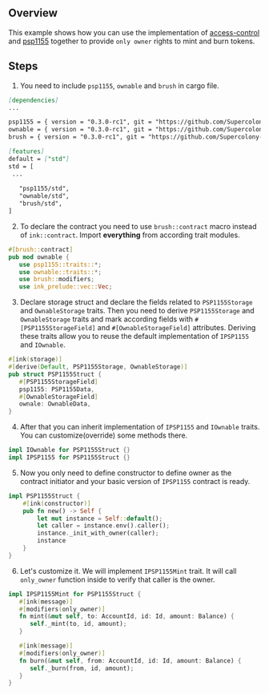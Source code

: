 ## Overview
This example shows how you can use the implementation of
[access-control](contracts/access/ownable) and
[psp1155](contracts/token/psp1155) together to provide `only owner` rights to mint and burn tokens.

## Steps
1. You need to include `psp1155`, `ownable` and `brush` in cargo file.
```markdown
[dependencies]
...

psp1155 = { version = "0.3.0-rc1", git = "https://github.com/Supercolony-net/openbrush-contracts", default-features = false }
ownable = { version = "0.3.0-rc1", git = "https://github.com/Supercolony-net/openbrush-contracts", default-features = false }
brush = { version = "0.3.0-rc1", git = "https://github.com/Supercolony-net/openbrush-contracts", default-features = false }

[features]
default = ["std"]
std = [
 ...
   
   "psp1155/std",
   "ownable/std",
   "brush/std",
]
```
2. To declare the contract you need to use `brush::contract` macro instead of `ink::contract`.
   Import **everything** from according trait modules.
```rust
#[brush::contract]
pub mod ownable {
   use psp1155::traits::*;
   use ownable::traits::*;
   use brush::modifiers;
   use ink_prelude::vec::Vec;
```
3. Declare storage struct and declare the fields related to `PSP1155Storage` and `OwnableStorage`
   traits. Then you need to derive `PSP1155Storage` and `OwnableStorage` traits and
   mark according fields with `#[PSP1155StorageField]` and `#[OwnableStorageField]` attributes.
   Deriving these traits allow you to reuse the default implementation of `IPSP1155` and `IOwnable`.
```rust
#[ink(storage)]
#[derive(Default, PSP1155Storage, OwnableStorage)]
pub struct PSP1155Struct {
   #[PSP1155StorageField]
   psp1155: PSP1155Data,
   #[OwnableStorageField]
   ownale: OwnableData,
}
```
4. After that you can inherit implementation of `IPSP1155` and `IOwnable` traits.
   You can customize(override) some methods there.
```rust
impl IOwnable for PSP1155Struct {}
impl IPSP1155 for PSP1155Struct {}
```
5. Now you only need to define constructor to define owner as the contract initiator
   and your basic version of `IPSP1155` contract is ready.
```rust
impl PSP1155Struct {
    #[ink(constructor)]
    pub fn new() -> Self {
        let mut instance = Self::default();
        let caller = instance.env().caller();
        instance._init_with_owner(caller);
        instance
    }
}
```
6. Let's customize it. We will implement `IPSP1155Mint` trait.
   It will call `only_owner` function inside to verify that caller is the owner.
```rust
impl IPSP1155Mint for PSP1155Struct {
   #[ink(message)]
   #[modifiers(only_owner)]
   fn mint(&mut self, to: AccountId, id: Id, amount: Balance) {
      self._mint(to, id, amount);
   }

   #[ink(message)]
   #[modifiers(only_owner)]
   fn burn(&mut self, from: AccountId, id: Id, amount: Balance) {
      self._burn(from, id, amount);
   }
}
```
